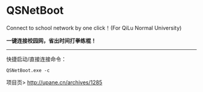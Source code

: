 # QSNetBoot
Connect to school network by one click！(For QiLu Normal University) 

**一键连接校园网，省出时间打拳练棍！**

---

快捷启动/直接连接命令：

```batch
QSNetBoot.exe -c
```

项目页> http://upane.cn/archives/1285